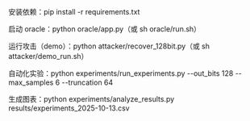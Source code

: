 安装依赖：pip install -r requirements.txt

启动 oracle：python oracle/app.py（或 sh oracle/run.sh）

运行攻击（demo）：python attacker/recover_128bit.py（或 sh attacker/demo_run.sh）

自动化实验：python experiments/run_experiments.py --out_bits 128 --max_samples 6 --truncation 64

生成图表：python experiments/analyze_results.py results/experiments_2025-10-13.csv
